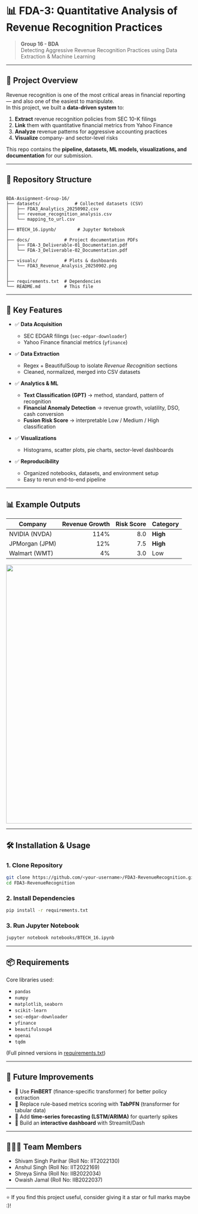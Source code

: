 
# 📊 FDA-3: Quantitative Analysis of Revenue Recognition Practices

> **Group 16 - BDA**  
> Detecting Aggressive Revenue Recognition Practices using Data Extraction & Machine Learning  

---

## 🚀 Project Overview

Revenue recognition is one of the most critical areas in financial reporting — and also one of the easiest to manipulate.  
In this project, we built a **data-driven system** to:

1. **Extract** revenue recognition policies from SEC 10-K filings  
2. **Link** them with quantitative financial metrics from Yahoo Finance  
3. **Analyze** revenue patterns for aggressive accounting practices  
4. **Visualize** company- and sector-level risks  

This repo contains the **pipeline, datasets, ML models, visualizations, and documentation** for our submission.

---

## 📂 Repository Structure

```

BDA-Assignment-Group-16/
├── datasets/             # Collected datasets (CSV)
│   ├── FDA3_Analytics_20250902.csv
│   ├── revenue_recognition_analysis.csv
│   └── mapping_to_url.csv
│
├── BTECH_16.ipynb/        # Jupyter Notebook
│   
├── docs/             # Project documentation PDFs
│   ├── FDA-3_Deliverable-01_Documentation.pdf
│   └── FDA-3_Deliverable-02_Documentation.pdf
│
├── visuals/          # Plots & dashboards
│   └── FDA3_Revenue_Analysis_20250902.png
│
│
├── requirements.txt  # Dependencies
└── README.md         # This file

````

---

## 🔑 Key Features

- ✅ **Data Acquisition**  
  - SEC EDGAR filings (`sec-edgar-downloader`)  
  - Yahoo Finance financial metrics (`yfinance`)  

- ✅ **Data Extraction**  
  - Regex + BeautifulSoup to isolate *Revenue Recognition* sections  
  - Cleaned, normalized, merged into CSV datasets  

- ✅ **Analytics & ML**  
  - **Text Classification (GPT)** → method, standard, pattern of recognition  
  - **Financial Anomaly Detection** → revenue growth, volatility, DSO, cash conversion  
  - **Fusion Risk Score** → interpretable Low / Medium / High classification  

- ✅ **Visualizations**  
  - Histograms, scatter plots, pie charts, sector-level dashboards  

- ✅ **Reproducibility**  
  - Organized notebooks, datasets, and environment setup  
  - Easy to rerun end-to-end pipeline  

---

## 📊 Example Outputs

| Company        | Revenue Growth | Risk Score | Category |
|----------------|---------------:|-----------:|----------|
| NVIDIA (NVDA)  | 114%           | 8.0        | **High** |
| JPMorgan (JPM) | 12%            | 7.5        | **High** |
| Walmart (WMT)  | 4%             | 3.0        | Low      |


<p align="center">
  <img src="Visuals/FDA3_Revenue_Analysis_20250902.png" width="700"/>
</p>

---

## 🛠️ Installation & Usage

### 1. Clone Repository
```bash
git clone https://github.com/<your-username>/FDA3-RevenueRecognition.git
cd FDA3-RevenueRecognition
````

### 2. Install Dependencies

```bash
pip install -r requirements.txt
```

### 3. Run Jupyter Notebook

```bash
jupyter notebook notebooks/BTECH_16.ipynb
```

---

## 📦 Requirements

Core libraries used:

* `pandas`
* `numpy`
* `matplotlib`, `seaborn`
* `scikit-learn`
* `sec-edgar-downloader`
* `yfinance`
* `beautifulsoup4`
* `openai`
* `tqdm`

(Full pinned versions in [requirements.txt](./requirements.txt))

---

## 📌 Future Improvements

* 🔹 Use **FinBERT** (finance-specific transformer) for better policy extraction
* 🔹 Replace rule-based metrics scoring with **TabPFN** (transformer for tabular data)
* 🔹 Add **time-series forecasting (LSTM/ARIMA)** for quarterly spikes
* 🔹 Build an **interactive dashboard** with Streamlit/Dash

---

## 🧑‍🤝‍🧑 Team Members

* Shivam Singh Parihar (Roll No: IIT2022130)
* Anshul Singh (Roll No: IIT2022169)
* Shreya Sinha (Roll No: IIB2022034)
* Owaish Jamal (Roll No: IIB2022037)


---



⭐ If you find this project useful, consider giving it a star or full marks maybe :)!



